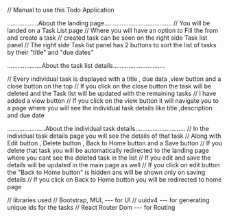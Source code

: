 // Manual to use this Todo Application 

..................About the landing page.......................................
// You will be landed on a Task List page 
// Where you will have an option to Fill the from and create a task 
// created task can be seen on the right side Task list panel 
// The right side Task list panel has 2 buttons to sort the list of tasks by their "title" and "due dates"

....................About the task list details..............................

// Every individual task is displayed with a title , due data ,view button and a close button on the top 
// If you click on the close button the task will be deleted and the Task list will be updated with the remaining tasks 
// I have added a view button 
// If you click on the view button it will navigate you to a page where you will see the individual task details like title ,description and due date 

......................About the individual task details.............................
// In the individual task details page you will see the details of that task 
// Along with Edit button , Delete button , Back to Home button and a Save button 
// If you delete that task you will be automatically redirected to the landing page where you cant see the deleted task in the list 
// If you edit and save the details will be  updated in the main page as well 
// If you click on edit button the "Back to Home button" is hidden ans will be shown only on saving details 
// If you click on Back to Home button you will be redirected to home page 


// libraries used 
// Bootstrap, MUI, --- for UI
// uuidv4 --- for generating unique ids for the tasks 
// React Router Dom --- for Routing 